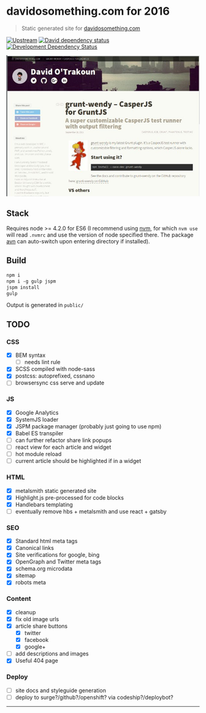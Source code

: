 # davidosomething.com for 2016

> Static generated site for [davidosomething.com](http://davidosomething.com)

[![Upstream][upstreamBadge]][upstreamLink]
[![David dependency status][davidBadge]][davidLink]
[![Development Dependency Status][davidDevBadge]][davidDevLink]

[![screenshot][screenshot]][screenshot]

## Stack

Requires node >= 4.2.0 for ES6 (I recommend using
[nvm](https://github.com/creationix/nvm), for which `nvm use` will
read `.nvmrc` and use the version of node specified there. The package
[avn](https://github.com/wbyoung/avn) can auto-switch upon entering directory if
installed).

## Build

```
npm i
npm i -g gulp jspm
jspm install
gulp
```

Output is generated in `public/`

## TODO

### CSS

- [x] BEM syntax
    - [ ] needs lint rule
- [x] SCSS compiled with node-sass
- [x] postcss: autoprefixed, cssnano
- [ ] browsersync css serve and update

### JS

- [x] Google Analytics
- [x] SystemJS loader
- [x] JSPM package manager (probably just going to use npm)
- [x] Babel ES transpiler
- [ ] can further refactor share link popups
- [ ] react view for each article and widget
- [ ] hot module reload
- [ ] current article should be highlighted if in a widget

### HTML

- [x] metalsmith static generated site
- [x] Highlight.js pre-processed for code blocks
- [x] Handlebars templating
- [ ] eventually remove hbs + metalsmith and use react + gatsby

### SEO

- [x] Standard html meta tags
- [x] Canonical links
- [x] Site verifications for google, bing
- [x] OpenGraph and Twitter meta tags
- [x] schema.org microdata
- [x] sitemap
- [x] robots meta

### Content

- [x] cleanup
- [x] fix old image urls
- [x] article share buttons
    - [x] twitter
    - [x] facebook
    - [x] google+
- [ ] add descriptions and images
- [x] Useful 404 page

### Deploy

- [ ] site docs and styleguide generation
- [ ] deploy to surge?/github?/openshift? via codeship?/deploybot?

----

[screenshot]:       https://raw.githubusercontent.com/davidosomething/16.davidosomething.com/dev/meta/screenshot.jpg
[davidBadge]:       https://david-dm.org/davidosomething/16.davidosomething.com.png?theme=shields.io
[davidLink]:        https://david-dm.org/davidosomething/16.davidosomething.com#info=dependencies
[davidDevBadge]:    https://david-dm.org/davidosomething/16.davidosomething.com/dev-status.png?theme=shields.io
[davidDevLink]:     https://david-dm.org/davidosomething/16.davidosomething.com#info=devDependencies
[upstreamBadge]:    https://img.shields.io/badge/upstream-GitHub-lightgrey.svg
[upstreamLink]:     https://github.com/davidosomething/16.davidosomething.com
